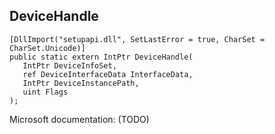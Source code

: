 ## DeviceHandle

```
[DllImport("setupapi.dll", SetLastError = true, CharSet = CharSet.Unicode)]
public static extern IntPtr DeviceHandle(
   IntPtr DeviceInfoSet,
   ref DeviceInterfaceData InterfaceData,
   IntPtr DeviceInstancePath,
   uint Flags
);
```

Microsoft documentation: (TODO)
